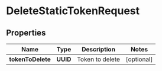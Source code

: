 

# DeleteStaticTokenRequest


## Properties

| Name | Type | Description | Notes |
|------------ | ------------- | ------------- | -------------|
|**tokenToDelete** | **UUID** | Token to delete |  [optional] |



